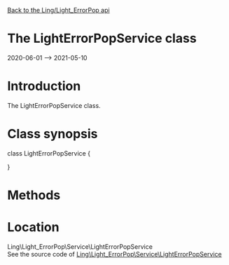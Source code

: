 [Back to the Ling/Light_ErrorPop api](https://github.com/lingtalfi/Light_ErrorPop/blob/master/doc/api/Ling/Light_ErrorPop.md)



The LightErrorPopService class
================
2020-06-01 --> 2021-05-10






Introduction
============

The LightErrorPopService class.



Class synopsis
==============


class <span class="pl-k">LightErrorPopService</span>  {

}






Methods
==============






Location
=============
Ling\Light_ErrorPop\Service\LightErrorPopService<br>
See the source code of [Ling\Light_ErrorPop\Service\LightErrorPopService](https://github.com/lingtalfi/Light_ErrorPop/blob/master/Service/LightErrorPopService.php)



